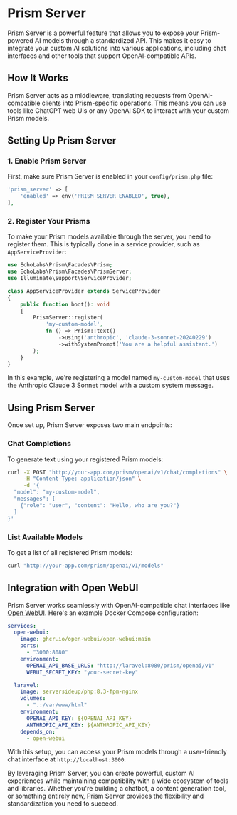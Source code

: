 # Prism Server

Prism Server is a powerful feature that allows you to expose your Prism-powered AI models through a standardized API. This makes it easy to integrate your custom AI solutions into various applications, including chat interfaces and other tools that support OpenAI-compatible APIs.

## How It Works

Prism Server acts as a middleware, translating requests from OpenAI-compatible clients into Prism-specific operations. This means you can use tools like ChatGPT web UIs or any OpenAI SDK to interact with your custom Prism models.

## Setting Up Prism Server

### 1. Enable Prism Server

First, make sure Prism Server is enabled in your `config/prism.php` file:

```php
'prism_server' => [
    'enabled' => env('PRISM_SERVER_ENABLED', true),
],
```

### 2. Register Your Prisms

To make your Prism models available through the server, you need to register them. This is typically done in a service provider, such as `AppServiceProvider`:

```php
use EchoLabs\Prism\Facades\Prism;
use EchoLabs\Prism\Facades\PrismServer;
use Illuminate\Support\ServiceProvider;

class AppServiceProvider extends ServiceProvider
{
    public function boot(): void
    {
        PrismServer::register(
            'my-custom-model',
            fn () => Prism::text()
                ->using('anthropic', 'claude-3-sonnet-20240229')
                ->withSystemPrompt('You are a helpful assistant.')
        );
    }
}
```

In this example, we're registering a model named `my-custom-model` that uses the Anthropic Claude 3 Sonnet model with a custom system message.

## Using Prism Server

Once set up, Prism Server exposes two main endpoints:

### Chat Completions

To generate text using your registered Prism models:

```bash
curl -X POST "http://your-app.com/prism/openai/v1/chat/completions" \
     -H "Content-Type: application/json" \
     -d '{
  "model": "my-custom-model",
  "messages": [
    {"role": "user", "content": "Hello, who are you?"}
  ]
}'
```

### List Available Models

To get a list of all registered Prism models:

```bash
curl "http://your-app.com/prism/openai/v1/models"
```

## Integration with Open WebUI

Prism Server works seamlessly with OpenAI-compatible chat interfaces like [Open WebUI](https://openwebui.com). Here's an example Docker Compose configuration:

```yaml
services:
  open-webui:
    image: ghcr.io/open-webui/open-webui:main
    ports:
      - "3000:8080"
    environment:
      OPENAI_API_BASE_URLS: "http://laravel:8080/prism/openai/v1"
      WEBUI_SECRET_KEY: "your-secret-key"

  laravel:
    image: serversideup/php:8.3-fpm-nginx
    volumes:
      - ".:/var/www/html"
    environment:
      OPENAI_API_KEY: ${OPENAI_API_KEY}
      ANTHROPIC_API_KEY: ${ANTHROPIC_API_KEY}
    depends_on:
      - open-webui
```

With this setup, you can access your Prism models through a user-friendly chat interface at `http://localhost:3000`.

By leveraging Prism Server, you can create powerful, custom AI experiences while maintaining compatibility with a wide ecosystem of tools and libraries. Whether you're building a chatbot, a content generation tool, or something entirely new, Prism Server provides the flexibility and standardization you need to succeed.
